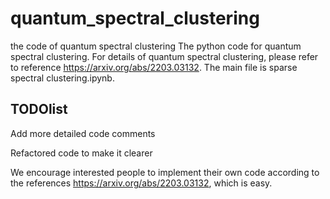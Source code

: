 # quantum_spectral_clustering
the code of quantum spectral clustering
The python code for quantum spectral clustering. For details of quantum spectral clustering, please refer to reference https://arxiv.org/abs/2203.03132.
The main file is sparse spectral clustering.ipynb.

## TODOlist
Add more detailed code comments  

Refactored code to make it clearer

We encourage interested people to implement their own code according to the references https://arxiv.org/abs/2203.03132, which is easy.

